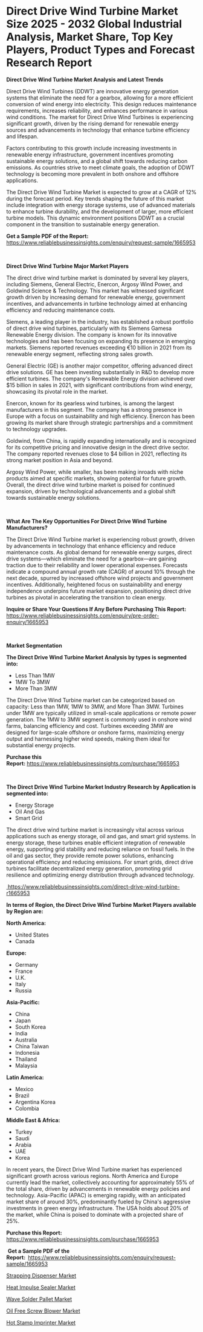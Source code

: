 <p><h1>Direct Drive Wind Turbine Market Size 2025 - 2032 Global Industrial Analysis, Market Share, Top Key Players, Product Types and Forecast Research Report</h1></p><p><strong>Direct Drive Wind Turbine Market Analysis and Latest Trends</strong></p>
<p><p>Direct Drive Wind Turbines (DDWT) are innovative energy generation systems that eliminate the need for a gearbox, allowing for a more efficient conversion of wind energy into electricity. This design reduces maintenance requirements, increases reliability, and enhances performance in various wind conditions. The market for Direct Drive Wind Turbines is experiencing significant growth, driven by the rising demand for renewable energy sources and advancements in technology that enhance turbine efficiency and lifespan.</p><p>Factors contributing to this growth include increasing investments in renewable energy infrastructure, government incentives promoting sustainable energy solutions, and a global shift towards reducing carbon emissions. As countries strive to meet climate goals, the adoption of DDWT technology is becoming more prevalent in both onshore and offshore applications.</p><p>The Direct Drive Wind Turbine Market is expected to grow at a CAGR of 12% during the forecast period. Key trends shaping the future of this market include integration with energy storage systems, use of advanced materials to enhance turbine durability, and the development of larger, more efficient turbine models. This dynamic environment positions DDWT as a crucial component in the transition to sustainable energy generation.</p></p>
<p><strong>Get a Sample PDF of the Report:&nbsp;</strong> <a href="https://www.reliablebusinessinsights.com/enquiry/request-sample/1665953?utm_campaign=117&utm_medium=2&utm_source=Github&utm_content=ia&utm_term=08042025&utm_id=direct-drive-wind-turbine">https://www.reliablebusinessinsights.com/enquiry/request-sample/1665953</a></p>
<p>&nbsp;</p>
<p><strong>Direct Drive Wind Turbine Major Market Players</strong></p>
<p><p>The direct drive wind turbine market is dominated by several key players, including Siemens, General Electric, Enercon, Argosy Wind Power, and Goldwind Science & Technology. This market has witnessed significant growth driven by increasing demand for renewable energy, government incentives, and advancements in turbine technology aimed at enhancing efficiency and reducing maintenance costs.</p><p>Siemens, a leading player in the industry, has established a robust portfolio of direct drive wind turbines, particularly with its Siemens Gamesa Renewable Energy division. The company is known for its innovative technologies and has been focusing on expanding its presence in emerging markets. Siemens reported revenues exceeding €10 billion in 2021 from its renewable energy segment, reflecting strong sales growth.</p><p>General Electric (GE) is another major competitor, offering advanced direct drive solutions. GE has been investing substantially in R&D to develop more efficient turbines. The company's Renewable Energy division achieved over $15 billion in sales in 2021, with significant contributions from wind energy, showcasing its pivotal role in the market.</p><p>Enercon, known for its gearless wind turbines, is among the largest manufacturers in this segment. The company has a strong presence in Europe with a focus on sustainability and high efficiency. Enercon has been growing its market share through strategic partnerships and a commitment to technology upgrades.</p><p>Goldwind, from China, is rapidly expanding internationally and is recognized for its competitive pricing and innovative design in the direct drive sector. The company reported revenues close to $4 billion in 2021, reflecting its strong market position in Asia and beyond.</p><p>Argosy Wind Power, while smaller, has been making inroads with niche products aimed at specific markets, showing potential for future growth. Overall, the direct drive wind turbine market is poised for continued expansion, driven by technological advancements and a global shift towards sustainable energy solutions.</p></p>
<p>&nbsp;</p>
<p><strong>What Are The Key Opportunities For Direct Drive Wind Turbine Manufacturers?</strong></p>
<p><p>The Direct Drive Wind Turbine market is experiencing robust growth, driven by advancements in technology that enhance efficiency and reduce maintenance costs. As global demand for renewable energy surges, direct drive systems—which eliminate the need for a gearbox—are gaining traction due to their reliability and lower operational expenses. Forecasts indicate a compound annual growth rate (CAGR) of around 10% through the next decade, spurred by increased offshore wind projects and government incentives. Additionally, heightened focus on sustainability and energy independence underpins future market expansion, positioning direct drive turbines as pivotal in accelerating the transition to clean energy.</p></p>
<p><strong>Inquire or Share Your Questions If Any Before Purchasing This Report:</strong> <a href="https://www.reliablebusinessinsights.com/enquiry/pre-order-enquiry/1665953?utm_campaign=117&utm_medium=2&utm_source=Github&utm_content=ia&utm_term=08042025&utm_id=direct-drive-wind-turbine">https://www.reliablebusinessinsights.com/enquiry/pre-order-enquiry/1665953</a></p>
<p>&nbsp;</p>
<p><strong>Market Segmentation</strong></p>
<p><strong>The Direct Drive Wind Turbine Market Analysis by types is segmented into:</strong></p>
<p><ul><li>Less Than 1MW</li><li>1MW To 3MW</li><li>More Than 3MW</li></ul></p>
<p><p>The Direct Drive Wind Turbine market can be categorized based on capacity: Less than 1MW, 1MW to 3MW, and More Than 3MW. Turbines under 1MW are typically utilized in small-scale applications or remote power generation. The 1MW to 3MW segment is commonly used in onshore wind farms, balancing efficiency and cost. Turbines exceeding 3MW are designed for large-scale offshore or onshore farms, maximizing energy output and harnessing higher wind speeds, making them ideal for substantial energy projects.</p></p>
<p><strong>Purchase this Report:&nbsp;</strong><a href="https://www.reliablebusinessinsights.com/purchase/1665953?utm_campaign=117&utm_medium=2&utm_source=Github&utm_content=ia&utm_term=08042025&utm_id=direct-drive-wind-turbine">https://www.reliablebusinessinsights.com/purchase/1665953</a></p>
<p>&nbsp;</p>
<p><strong>The Direct Drive Wind Turbine Market Industry Research by Application is segmented into:</strong></p>
<p><ul><li>Energy Storage</li><li>Oil And Gas</li><li>Smart Grid</li></ul></p>
<p><p>The direct drive wind turbine market is increasingly vital across various applications such as energy storage, oil and gas, and smart grid systems. In energy storage, these turbines enable efficient integration of renewable energy, supporting grid stability and reducing reliance on fossil fuels. In the oil and gas sector, they provide remote power solutions, enhancing operational efficiency and reducing emissions. For smart grids, direct drive turbines facilitate decentralized energy generation, promoting grid resilience and optimizing energy distribution through advanced technology.</p></p>
<p><a href="https://www.reliablebusinessinsights.com/direct-drive-wind-turbine-r1665953?utm_campaign=117&utm_medium=2&utm_source=Github&utm_content=ia&utm_term=08042025&utm_id=direct-drive-wind-turbine">&nbsp;https://www.reliablebusinessinsights.com/direct-drive-wind-turbine-r1665953</a></p>
<p><strong>In terms of Region, the Direct Drive Wind Turbine Market Players available by Region are:</strong></p>
<p>
    <p> <strong> North America: </strong>
        <ul>
            <li>United States</li>
            <li>Canada</li>
        </ul>
        </p> 
    <p> <strong> Europe: </strong>
        <ul>
            <li>Germany</li>
            <li>France</li>
            <li>U.K.</li>
            <li>Italy</li>
            <li>Russia</li>
        </ul>
        </p> 
    <p> <strong> Asia-Pacific: </strong>
        <ul>
            <li>China</li>
            <li>Japan</li>
            <li>South Korea</li>
            <li>India</li>
            <li>Australia</li>
            <li>China Taiwan</li>
            <li>Indonesia</li>
            <li>Thailand</li>
            <li>Malaysia</li>
        </ul>
        </p> 
    <p> <strong> Latin America: </strong>
        <ul>
            <li>Mexico</li>
            <li>Brazil</li>
            <li>Argentina Korea</li>
            <li>Colombia</li>
        </ul>
        </p> 
    <p> <strong> Middle East & Africa: </strong>
        <ul>
            <li>Turkey</li>
            <li>Saudi</li>
            <li>Arabia</li>
            <li>UAE</li>
            <li>Korea</li>
        </ul>
    </p>
    </p>
<p><p>In recent years, the Direct Drive Wind Turbine market has experienced significant growth across various regions. North America and Europe currently lead the market, collectively accounting for approximately 55% of the total share, driven by advancements in renewable energy policies and technology. Asia-Pacific (APAC) is emerging rapidly, with an anticipated market share of around 30%, predominantly fueled by China's aggressive investments in green energy infrastructure. The USA holds about 20% of the market, while China is poised to dominate with a projected share of 25%.</p></p>
<p><strong>Purchase this Report: </strong><a href="https://www.reliablebusinessinsights.com/purchase/1665953?utm_campaign=117&utm_medium=2&utm_source=Github&utm_content=ia&utm_term=08042025&utm_id=direct-drive-wind-turbine">https://www.reliablebusinessinsights.com/purchase/1665953</a></p>
<p>&nbsp;<strong>Get a Sample PDF of the Report:&nbsp;&nbsp;</strong><a href="https://www.reliablebusinessinsights.com/enquiry/request-sample/1665953?utm_campaign=117&utm_medium=2&utm_source=Github&utm_content=ia&utm_term=08042025&utm_id=direct-drive-wind-turbine">https://www.reliablebusinessinsights.com/enquiry/request-sample/1665953</a></p>
<p><strong></strong></p>
<p><p><a href="https://github.com/arneslullapq/Market-Research-Report-List-1/blob/main/strapping-dispenser-market.md?utm_campaign=117&utm_medium=2&utm_source=Github&utm_content=ia&utm_term=08042025&utm_id=direct-drive-wind-turbine">Strapping Dispenser Market</a></p><p><a href="https://github.com/thatejanet4y/Market-Research-Report-List-1/blob/main/heat-impulse-sealer-market.md?utm_campaign=117&utm_medium=2&utm_source=Github&utm_content=ia&utm_term=08042025&utm_id=direct-drive-wind-turbine">Heat Impulse Sealer Market</a></p><p><a href="https://github.com/arocasanzib6/Market-Research-Report-List-1/blob/main/wave-solder-pallet-market.md?utm_campaign=117&utm_medium=2&utm_source=Github&utm_content=ia&utm_term=08042025&utm_id=direct-drive-wind-turbine">Wave Solder Pallet Market</a></p><p><a href="https://github.com/guneycigdem35/Market-Research-Report-List-5/blob/main/oil-free-screw-blower-market.md?utm_campaign=117&utm_medium=2&utm_source=Github&utm_content=ia&utm_term=08042025&utm_id=direct-drive-wind-turbine">Oil Free Screw Blower Market</a></p><p><a href="https://github.com/langolaskark/Market-Research-Report-List-1/blob/main/hot-stamp-imprinter-market.md?utm_campaign=117&utm_medium=2&utm_source=Github&utm_content=ia&utm_term=08042025&utm_id=direct-drive-wind-turbine">Hot Stamp Imprinter Market</a></p></p>